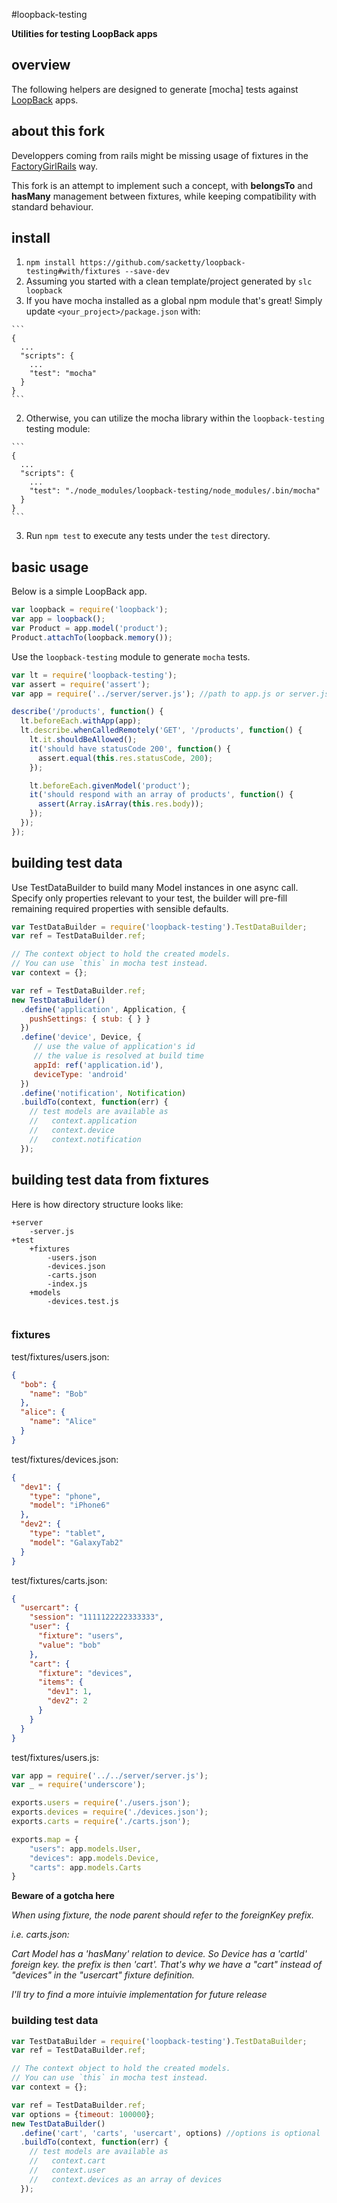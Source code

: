 #loopback-testing

**Utilities for testing LoopBack apps**

## overview

The following helpers are designed to generate [mocha] tests against
[LoopBack](http://strongloop.com/loopback) apps.

## about this fork
Developpers coming from rails might be missing usage of fixtures in the [FactoryGirlRails](http://github.com/thoughtbot/factory_girl_rails) way.

This fork is an attempt to implement such a concept, with **belongsTo** and **hasMany** management between fixtures, while keeping compatibility with standard behaviour. 
## install

1. `npm install https://github.com/sacketty/loopback-testing#with/fixtures --save-dev`
2. Assuming you started with a clean template/project generated by `slc loopback`
  1. If you have mocha installed as a global npm module that's great! Simply update `<your_project>/package.json` with:

    ```
    {
      ...
      "scripts": {
        ...
        "test": "mocha"
      }
    }
    ```
  2. Otherwise, you can utilize the mocha library within the `loopback-testing` testing module:

    ```
    {
      ...
      "scripts": {
        ...
        "test": "./node_modules/loopback-testing/node_modules/.bin/mocha"
      }
    }
    ```
3. Run `npm test` to execute any tests under the `test` directory.

## basic usage

Below is a simple LoopBack app.

```js
var loopback = require('loopback');
var app = loopback();
var Product = app.model('product');
Product.attachTo(loopback.memory());
```

Use the `loopback-testing` module to generate `mocha` tests.

```js
var lt = require('loopback-testing');
var assert = require('assert');
var app = require('../server/server.js'); //path to app.js or server.js

describe('/products', function() {
  lt.beforeEach.withApp(app);
  lt.describe.whenCalledRemotely('GET', '/products', function() {
    lt.it.shouldBeAllowed();
    it('should have statusCode 200', function() {
      assert.equal(this.res.statusCode, 200);
    });

    lt.beforeEach.givenModel('product');
    it('should respond with an array of products', function() {
      assert(Array.isArray(this.res.body));
    });
  });
});
```

## building test data

Use TestDataBuilder to build many Model instances in one async call. Specify
only properties relevant to your test, the builder will pre-fill remaining
required properties with sensible defaults.

```js
var TestDataBuilder = require('loopback-testing').TestDataBuilder;
var ref = TestDataBuilder.ref;

// The context object to hold the created models.
// You can use `this` in mocha test instead.
var context = {};

var ref = TestDataBuilder.ref;
new TestDataBuilder()
  .define('application', Application, {
    pushSettings: { stub: { } }
  })
  .define('device', Device, {
     // use the value of application's id
     // the value is resolved at build time
     appId: ref('application.id'),
     deviceType: 'android'
  })
  .define('notification', Notification)
  .buildTo(context, function(err) {
    // test models are available as
    //   context.application
    //   context.device
    //   context.notification
  });
```

## building test data from fixtures

Here is how directory structure looks like:
```lang
+server
	-server.js
+test
	+fixtures
		-users.json
		-devices.json
		-carts.json
		-index.js
	+models
		-devices.test.js
		

```

### fixtures
test/fixtures/users.json:
```json
{
  "bob": {
    "name": "Bob"
  },
  "alice": {
  	"name": "Alice"
  }
}
```
test/fixtures/devices.json:

```json
{
  "dev1": {
    "type": "phone",
    "model": "iPhone6"
  },
  "dev2": {
  	"type": "tablet",
  	"model": "GalaxyTab2"
  }
}
```
test/fixtures/carts.json:
```json
{
  "usercart": {
    "session": "1111122222333333",
    "user": {
      "fixture": "users",
      "value": "bob"
    },
    "cart": {
      "fixture": "devices",
      "items": {
        "dev1": 1,
        "dev2": 2
      }
    }
  }
}
```
test/fixtures/users.js:
```js
var app = require('../../server/server.js');
var _ = require('underscore');

exports.users = require('./users.json');
exports.devices = require('./devices.json');
exports.carts = require('./carts.json');

exports.map = {
	"users": app.models.User,
	"devices": app.models.Device,
	"carts": app.models.Carts
}
```

**Beware of a gotcha here**

*When using fixture, the node parent should refer to the foreignKey prefix.*

*i.e. carts.json:*

*Cart Model has a 'hasMany' relation to device. So Device has a 'cartId' foreign key. the prefix is then 'cart'. That's why we have a "cart" instead of "devices" in the "usercart" fixture definition.*

*I'll try to find a more intuivie implementation for future release*


### building test data
```js
var TestDataBuilder = require('loopback-testing').TestDataBuilder;
var ref = TestDataBuilder.ref;

// The context object to hold the created models.
// You can use `this` in mocha test instead.
var context = {};

var ref = TestDataBuilder.ref;
var options = {timeout: 100000};
new TestDataBuilder()
  .define('cart', 'carts', 'usercart', options) //options is optional
  .buildTo(context, function(err) {
    // test models are available as
    //   context.cart
    //   context.user
    //   context.devices as an array of devices
  });
```

